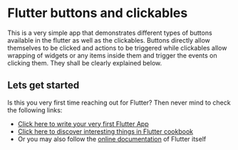 # Flutter buttons and clickables

This is a very simple app that demonstrates different types of buttons available in the flutter as well as the clickables.
Buttons directly allow themselves to be clicked and actions to be triggered while clickables allow wrapping of widgets or any items inside them and trigger the events on clicking them. They shall be clearly explained below.

## Lets get started
Is this you very first time reaching out for Flutter? Then never mind to check the following links:

- [Click here to write your very first Flutter App](https://flutter.dev/docs/get-started/codelab)
- [Click here to discover interesting things in Flutter cookbook](https://flutter.dev/docs/cookbook)
- Or you may also follow the [online documentation](https://flutter.dev/docs) of Flutter itself

 
